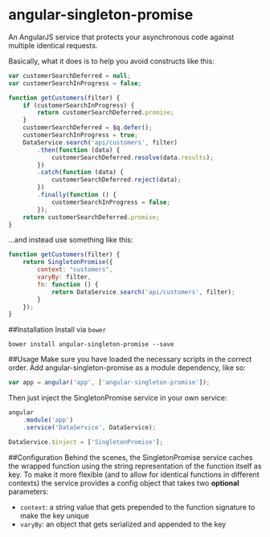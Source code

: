# angular-singleton-promise
An AngularJS service that protects your asynchronous code against multiple identical requests. 

Basically, what it does is to help you avoid constructs like this:

```javascript
var customerSearchDeferred = null;
var customerSearchInProgress = false;

function getCustomers(filter) {
    if (customerSearchInProgress) {
        return customerSearchDeferred.promise;
    }
    customerSearchDeferred = $q.defer();
    customerSearchInProgress = true;
    DataService.search('api/customers', filter)
        .then(function (data) {
            customerSearchDeferred.resolve(data.results);
        })
        .catch(function (data) {
            customerSearchDeferred.reject(data);
        })
        .finally(function () {
            customerSearchInProgress = false;
        });
    return customerSearchDeferred.promise;
}
```
...and instead use something like this:

```javascript
function getCustomers(filter) {
    return SingletonPromise({
        context: "customers",
        varyBy: filter,
        fn: function () {
            return DataService.search('api/customers', filter);
        }
    });
}
```

##Installation
Install via `bower`
```
bower install angular-singleton-promise --save
```

##Usage
Make sure you have loaded the necessary scripts in the correct order. Add angular-singleton-promise as a module dependency, like so:
```javascript
var app = angular('app', ['angular-singleton-promise']);
```

Then just inject the SingletonPromise service in your own service:

```javascript
angular
    .module('app')
    .service('DataService', DataService);

DataService.$inject = ['SingletonPromise'];
```

##Configuration
Behind the scenes, the SingletonPromise service caches the wrapped function using the string representation of the function itself as key. To make it more flexible (and to allow for identical functions in different contexts) the service provides a config object that takes two **optional** parameters:

* `context`: a string value that gets prepended to the function signature to make the key unique
* `varyBy`: an object that gets serialized and appended to the key
